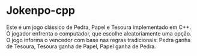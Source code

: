 # Jokenpo-cpp
Este é um jogo clássico de Pedra, Papel e Tesoura implementado em C++. O jogador enfrenta o computador, que escolhe aleatoriamente uma opção. O jogo informa o vencedor com base nas regras tradicionais:  Pedra ganha de Tesoura, Tesoura ganha de Papel, Papel ganha de Pedra.
